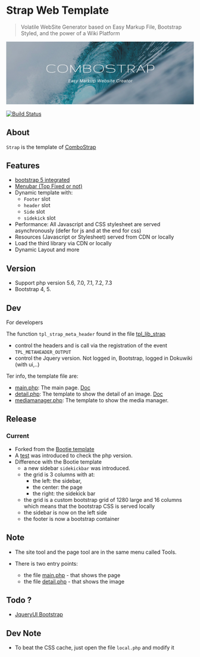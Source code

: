 # Strap Web Template

> Volatile WebSite Generator based on Easy Markup File, Bootstrap Styled, and the power of a Wiki Platform

![ComboStrap - Easy Markup WebSite Generator](https://raw.githubusercontent.com/ComboStrap/combo/main/resources/images/banner-combostrap.png "combostrap website bootstrap dokuwiki")

[![Build Status](https://travis-ci.com/ComboStrap/dokuwiki-template-strap.svg?branch=main)](https://travis-ci.com/ComboStrap/dokuwiki-template-strap)

## About

`Strap` is the template of [ComboStrap](https://combostrap.com/)


## Features


  * [bootstrap 5 integrated](http://getbootstrap.com/)
  * [Menubar (Top Fixed or not)](http://getbootstrap.com/menubar)
  * Dynamic template with:
    * `Footer` slot
    * `header` slot
    * `Side` slot
    * `sidekick` slot
  * Performance: All Javascript and CSS stylesheet are served asynchronously (defer for js and at the end for css)
  * Resources (Javascript or Stylesheet) served from CDN or locally
  * Load the third library via CDN or locally
  * Dynamic Layout and more




## Version

  * Support php version 5.6, 7.0, 7.1, 7.2, 7.3
  * Bootstrap 4, 5.


## Dev

For developers

The function `tpl_strap_meta_header` found in the file [tpl_lib_strap](class/TplUtility.php)

  * control the headers and is call via the registration of the event `TPL_METAHEADER_OUTPUT`
  * control the Jquery version. Not logged in, Bootstrap, logged in Dokuwiki (with ui,..)

Ter info, the template file are:
  * [main.php](./main.php): The main page. [Doc](https://www.dokuwiki.org/devel:templates:main.php)
  * [detail.php](./detail.php): The template to show the detail of an image. [Doc](https://www.dokuwiki.org/devel:templates:detail.php)
  * [mediamanager.php](./mediamanager.php): The template to show the media manager.

## Release

### Current

  * Forked from the [Bootie template](https://github.com/gerardnico/dokuwiki-template-bootie)
  * A [test](./_test/php.test.php) was introduced to check the php version.
  * Difference with the Bootie template
     * a new sidebar `sidekickbar` was introduced.
     * the grid is 3 columns with at:
        * the left: the sidebar,
        * the center: the page
        * the right: the sidekick bar
     * the grid is a custom bootstrap grid of 1280 large and 16 columns which means that the bootstrap CSS is served locally
     * the sidebar is now on the left side
     * the footer is now a bootstrap container


## Note

  * The site tool and the page tool are in the same menu called Tools.

  * There is two entry points:

     * the file [main.php](main.php) - that shows the page
     * the file [detail.php](detail.php) - that shows the image

## Todo ?

  * [JqueryUI Bootstrap](https://cdn.rawgit.com/arschmitz/jqueryui-bootstrap-adapter/v0.3.0/index.html)

## Dev Note

  * To beat the CSS cache, just open the file `local.php` and modify it
